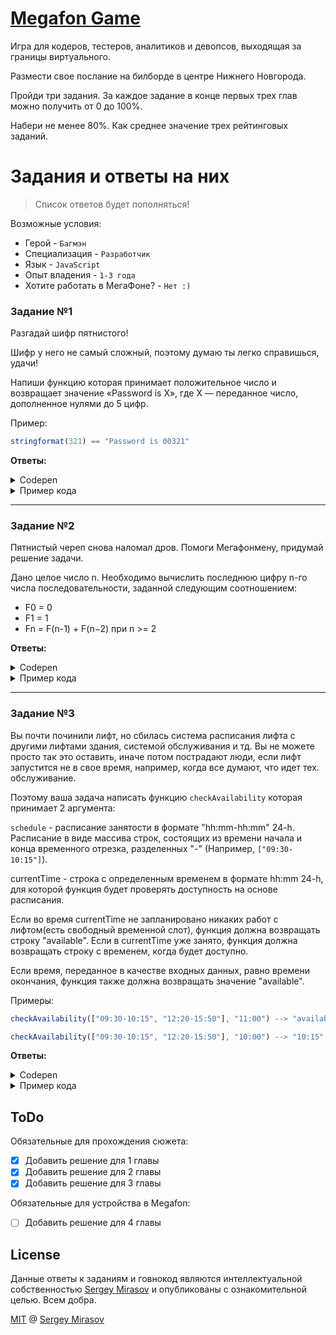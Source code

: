 # [Megafon Game](https://megafon.geecko.ru)

Игра для кодеров, тестеров, аналитиков и девопсов, выходящая за границы виртуального.

Размести свое послание на билборде в центре Нижнего Новгорода.

Пройди три задания. За каждое задание в конце первых трех глав можно получить от 0 до 100%.

Набери не менее 80%. Как среднее значение трех рейтинговых заданий.

# Задания и ответы на них

> Список ответов будет пополняться!

Возможные условия:

- Герой - `Багмэн`
- Специализация - `Разработчик`
- Язык - `JavaScript`
- Опыт владения - `1-3 года`
- Хотите работать в МегаФоне? - `Нет :)`

### Задание №1

Разгадай шифр пятнистого!

Шифр у него не самый сложный, поэтому думаю ты легко справишься, удачи!

Напиши функцию которая принимает положительное число и возвращает значение «Password is X», где X — переданное число, дополненное нулями до 5 цифр.

Пример:
```js
stringformat(321) == "Password is 00321"
```

<b>Ответы:</b>

<details>
  <summary>Codepen</summary>
  
  [Megafon Game #1](https://codepen.io/newbornfrontender/pen/GRozmOP)
</details>

<details>
  <summary>Пример кода</summary>
  
```js
const text = (n) => `Password is ${n}`;

const stringFormat = (n) => {
  if (String(n).length >= 5) return text(n);
  return text(`0000${n}`.slice(-5));
};
```
</details>

<hr />

### Задание №2

Пятнистый череп снова наломал дров. Помоги Мегафонмену, придумай решение задачи.

Дано целое число n. Необходимо вычислить последнюю цифру n-го числа последовательности, заданной следующим соотношением:  

- F0 = 0
- F1 = 1
- Fn = F(n-1) + F(n−2) при n >= 2

<b>Ответы:</b>

<details>
  <summary>Codepen</summary>
  
  [Megafon Game #2](https://codepen.io/newbornfrontender/pen/mdVvmgg)
</details>

<details>
  <summary>Пример кода</summary>
  
```js
const lastDigit = (n) => {
  let a = 1;
  let b = 1;
  let c;
  let i = 2;

  while (i < n) {
    c = (a + b) % 10;
    a = b;
    b = c;
    i = i + 1;
  }

  return b;
};
```
</details>

<hr />

### Задание №3

Вы почти починили лифт, но сбилась система расписания лифта с другими лифтами здания, системой обслуживания и тд. Вы не можете просто так это оставить, иначе потом пострадают люди, если лифт запустится не в свое время, например, когда все думают, что идет тех. обслуживание.

Поэтому ваша задача написать функцию `checkAvailability` которая принимает 2 аргумента:  

`schedule` - расписание занятости в формате "hh:mm-hh:mm" 24-h.  Расписание в виде массива строк, состоящих из времени начала и конца временного отрезка, разделенных "-" (Например, `["09:30-10:15"]`).

currentTime - строка с определенным временем в формате hh:mm 24-h, для которой функция будет проверять доступность на основе расписания.

Если во время currentTime  не запланировано никаких работ с лифтом(есть свободный временной слот), функция должна возвращать строку "available". 
Если в currentTime уже занято, функция должна возвращать строку с временем, когда будет доступно.  

Если время, переданное в качестве входных данных, равно времени окончания, функция также должна возвращать значение "available".

Примеры:

```js
checkAvailability(["09:30-10:15", "12:20-15:50"], "11:00") --> "available"
```
```js
checkAvailability(["09:30-10:15", "12:20-15:50"], "10:00") --> "10:15"
```

<b>Ответы:</b>

<details>
  <summary>Codepen</summary>
  
  [Megafon Game #3](https://codepen.io/newbornfrontender/pen/XWXOgXZ)
</details>

<details>
  <summary>Пример кода</summary>
  
```js
const splitRange = (range) => range.split('-');

const isInRange = (value, range) => {
  return value >= range[0] && value <= range[1] ? range[1] : 'available';
};

const checkAvailability = (schedule, currentTime) => {
  const isEqual = splitRange(schedule[0])[1] === splitRange(schedule[1])[0];
  
  if (isEqual) return splitRange(schedule[1])[1];
  
  const result = schedule.map((range) => isInRange(currentTime, splitRange(range)));
  const isAvailable = result.every(value => value === 'available');
  const time = result.filter(value => value !== 'available')[0];
    
  return isAvailable ? 'available' : time;
};
```
</details>

## ToDo

Обязательные для прохождения сюжета:

- [x] Добавить решение для 1 главы
- [x] Добавить решение для 2 главы
- [x] Добавить решение для 3 главы

Обязательные для устройства в Megafon:

- [ ] Добавить решение для 4 главы

## License

Данные ответы к заданиям и говнокод являются интеллектуальной собственностью [Sergey Mirasov](https://github.com/sergeymirasov) и опубликованы с ознакомительной целью. Всем добра.

[MIT](/LICENSE) @ [Sergey Mirasov](https://github.com/sergeymirasov)
